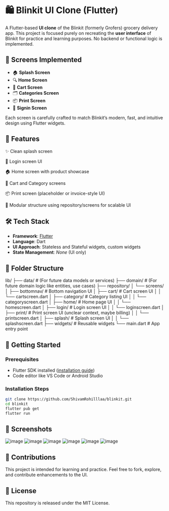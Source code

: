 # 🛍️ Blinkit UI Clone (Flutter)

A Flutter-based **UI clone** of the Blinkit (formerly Grofers) grocery delivery app. This project is focused purely on recreating the **user interface** of Blinkit for practice and learning purposes. No backend or functional logic is implemented.

## 📱 Screens Implemented

* 🏠 **Splash Screen**
* 🔍 **Home Screen**
* 🧺 **Cart Screen**
* 🗂️ **Categories Screen**
* 📦 **Print Screen**
* 👤 **Signin Screen**

Each screen is carefully crafted to match Blinkit’s modern, fast, and intuitive design using Flutter widgets.

## 🚀 Features
✨ Clean splash screen

👤 Login screen UI

🏠 Home screen with product showcase

🛒 Cart and Category screens

📦 Print screen (placeholder or invoice-style UI)

🔁 Modular structure using repository/screens for scalable UI

## 🛠 Tech Stack

* **Framework**: [Flutter](https://flutter.dev/)
* **Language**: Dart
* **UI Approach**: Stateless and Stateful widgets, custom widgets
* **State Management**: *None* (UI only)

## 📁 Folder Structure
lib/
├── data/                     # (For future data models or services)
├── domain/                   # (For future domain logic like entities, use cases)
├── repository/
│   └── screens/
│       ├── bottomnav/        # Bottom navigation UI
│       ├── cart/             # Cart screen UI
│       │   └── cartscreen.dart
│       ├── category/         # Category listing UI
│       │   └── categoryscreen.dart
│       ├── home/             # Home page UI
│       │   └── homescreen.dart
│       ├── login/            # Login screen UI
│       │   └── loginscreen.dart
│       ├── print/            # Print screen UI (unclear context, maybe billing)
│       │   └── printscreen.dart
│       ├── splash/           # Splash screen UI
│       │   └── splashscreen.dart
├── widgets/                  # Reusable widgets
└── main.dart                 # App entry point

## 🚀 Getting Started

### Prerequisites

* Flutter SDK installed ([installation guide](https://docs.flutter.dev/get-started/install))
* Code editor like VS Code or Android Studio

### Installation Steps

```bash
git clone https://github.com/ShivamRohilllaa/blinkit.git
cd blinkit
flutter pub get
flutter run
```

## 📸 Screenshots

![image](https://github.com/user-attachments/assets/54939375-0502-42e3-8ecc-ca80bf43f94b)
![image](https://github.com/user-attachments/assets/5ee45446-f3f3-4d71-894b-a01ac3f20a5c)
![image](https://github.com/user-attachments/assets/9c1112dd-b393-4f7d-aab9-db26fa4915da)
![image](https://github.com/user-attachments/assets/5cda2629-cbcc-447e-b85c-bab755f30d77)
![image](https://github.com/user-attachments/assets/d19d9428-aab7-4383-a540-1566ffbe4209)
![image](https://github.com/user-attachments/assets/63d81f09-c49a-4fb9-8f1f-0e1c0836d233)


## 🤝 Contributions

This project is intended for learning and practice. Feel free to fork, explore, and contribute enhancements to the UI.

## 📄 License

This repository is released under the MIT License.

